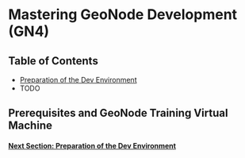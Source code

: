 # Mastering GeoNode Development (GN4)

## Table of Contents

 - [Preparation of the Dev Environment](DEV_ENV.md)
 - TODO

## Prerequisites and GeoNode Training Virtual Machine

#### [Next Section: Preparation of the Dev Environment](DEV_ENV.md)
